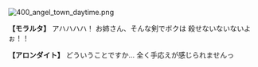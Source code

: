 
![400_angel_town_daytime.png](../images/backgrounds/400_angel_town_daytime.png)

**【モラルタ】**
アハハハハ！
お姉さん、そんな剣でボクは
殺せないないないよぉ！！

**【アロンダイト】**
どういうことですか…
全く手応えが感じられませんっ
